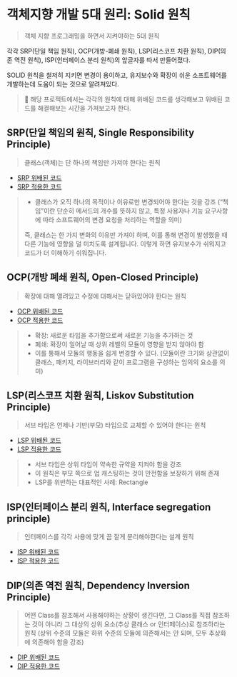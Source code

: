 # 객체지향 개발 5대 원리: Solid 원칙
> 객체 지향 프로그래밍을 하면서 지켜야하는 5대 원칙

각각 SRP(단일 책임 원칙), OCP(개방-폐쇄 원칙), LSP(리스코프 치환 원칙), DIP(의존 역전 원칙), ISP(인터페이스 분리 원칙)의 앞글자를 따서 만들어졌다. 

SOLID 원칙을 철저히 지키면 변경이 용이하고, 유지보수와 확장이 쉬운 소프트웨어를 개발하는데 도움이 되는 것으로 알려져있다.

> 🐣 해당 프로젝트에서는 각각의 원칙에 대해 위배된 코드를 생각해보고 위배된 코드를 해결해보는 시간을 가져보고자 한다.  

## SRP(단일 책임의 원칙, Single Responsibility Principle)
> 클래스(객체)는 단 하나의 책임만 가져야 한다는 원칙
- [SRP 위배된 코드](src/main/java/srp/before)
- [SRP 적용한 코드](src/main/java/srp/after)
> - 클래스가 오직 하나의 목적이나 이유로만 변경되어야 한다는 것을 강조
> (“책임”이란 단순히 메서드의 개수를 뜻하지 않고, 특정 사용자나 기능 요구사항에 따라 소프트웨어의 변경 요청을 처리하는 역할을 의미)
> 
> 즉, 클래스는 한 가지 변화의 이유만 가져야 하며, 이를 통해 변경이 발생했을 때 다른 기능에 영향을 덜 미치도록 설계됩니다. 이렇게 하면 유지보수가 쉬워지고 코드가 더 이해하기 쉬워집니다.

## OCP(개방 폐쇄 원칙, Open-Closed Principle)
> 확장에 대해 열려있고 수정에 대해서는 닫혀있어야 한다는 원칙
- [OCP 위배된 코드](src/main/java/ocp/before)
- [OCP 적용한 코드](src/main/java/ocp/after)
> - 확장: 새로운 타입을 추가함으로써 새로운 기능을 추가하는 것
> - 폐쇄: 확장이 일어날 때 상위 레벨의 모듈이 영향을 받지 않아야 함
> - 이를 통해서 모듈의 행동을 쉽게 변경할 수 있다. (모듈이란 크기와 상관없이 클래스, 패키지, 라이브러리와 같이 프로그램을 구성하는 임의의 요소를 의미)

## LSP(리스코프 치환 원칙, Liskov Substitution Principle)
> 서브 타입은 언제나 기반(부모) 타입으로 교체할 수 있어야 한다는 원칙
- [LSP 위배된 코드](src/main/java/lsp/before)
- [LSP 적용한 코드](src/main/java/lsp/after)
> - 서브 타입은 상위 타입이 약속한 규약을 지켜야 함을 강조
> - 이 원칙은 부모 쪽으로 업 캐스팅하는 것이 안전함을 보장하기 위해 존재
> - LSP를 위반하는 대표적인 사례: Rectangle

## ISP(인터페이스 분리 원칙, Interface segregation principle)
> 인터페이스를 각각 사용에 맞게 끔 잘게 분리해야한다는 설계 원칙
- [ISP 위배된 코드](src/main/java/isp/before)
- [ISP 적용한 코드](src/main/java/isp/after)

## DIP(의존 역전 원칙, Dependency Inversion Principle)
> 어떤 Class를 참조해서 사용해야하는 상황이 생긴다면, 그 Class를 직접 참조하는 것이 아니라 그 대상의 상위 요소(추상 클래스 or 인터페이스)로 참조하라는 원칙
> (상위 수준의 모듈은 하위 수준의 모듈에 의존해서는 안 되며, 모두 추상화에 의존해야 함을 강조)
- [DIP 위배된 코드](src/main/java/dip/before)
- [DIP 적용한 코드](src/main/java/dip/after)

